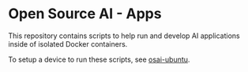 # Open Source AI - Apps

This repository contains scripts to help run and develop AI applications inside of isolated Docker containers.

To setup a device to run these scripts, see [osai-ubuntu](https://github.com/johnshaughnessy/osai-ubuntu).
